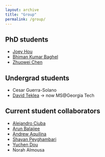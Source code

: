 ```yaml
---
layout: archive
title: "Group"
permalink: /group/
---
```


## PhD students
- [Joey Hou](https://joeyhou.github.io/)
- [Bhiman Kumar Baghel](https://bhimanbaghel.github.io/)
- [Zhuowei Chen](https://johnnychanv.github.io/)

## Undergrad students
- Cesar Guerra-Solano
- [David Teklea](https://www.linkedin.com/in/david-teklea/) -> now MS@Georgia Tech

## Current student collaborators
- [Alejandro Ciuba](https://alejandrociuba.github.io/)
- [Arun Balajiee](https://a2un.github.io)
- [Andrew Aquilina](https://andaqu.github.io/) 
- [Shayan Peyghambari](https://www.linkedin.com/in/shayan-peyghambari-002659196/)
- [Yuchen Dou](https://www.linkedin.com/in/yuchen-dou-2229b129a/)
- Norah Almousa
